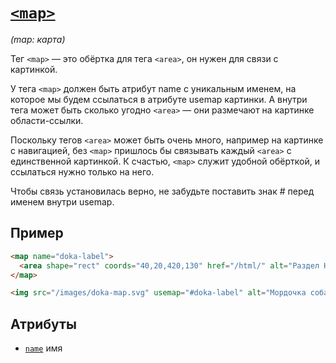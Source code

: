 # [`<map>`](../index.md)

_(map: карта)_

Тег `<map>` — это обёртка для тега `<area>`, он нужен для связи с картинкой.

У тега `<map>` должен быть атрибут name с уникальным именем, на которое мы будем ссылаться в атрибуте usemap картинки. А внутри тега может быть сколько угодно `<area>` — они размечают на картинке области-ссылки.

Поскольку тегов `<area>` может быть очень много, например на картинке с навигацией, без `<map>` пришлось бы связывать каждый `<area>` с единственной картинкой. К счастью, `<map>` служит удобной обёрткой, и ссылаться нужно только на него.

Чтобы связь установилась верно, не забудьте поставить знак # перед именем внутри usemap.

## Пример

```html
<map name="doka-label">
  <area shape="rect" coords="40,20,420,130" href="/html/" alt="Раздел HTML" />
</map>

<img src="/images/doka-map.svg" usemap="#doka-label" alt="Мордочка собаки" />
```

## Атрибуты

- [`name`](<../Attrubutes/name (object).md>) имя
